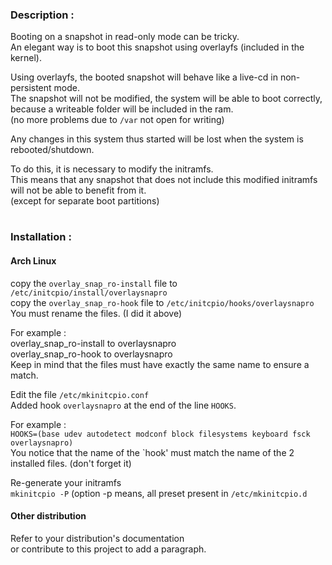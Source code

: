 ### Description :

Booting on a snapshot in read-only mode can be tricky.  
An elegant way is to boot this snapshot using overlayfs (included in the kernel).

Using overlayfs, the booted snapshot will behave like a live-cd in non-persistent mode.  
The snapshot will not be modified, the system will be able to boot correctly, because a writeable folder will be included in the ram.  
(no more problems due to `/var` not open for writing)

Any changes in this system thus started will be lost when the system is rebooted/shutdown.

To do this, it is necessary to modify the initramfs.  
This means that any snapshot that does not include this modified initramfs will not be able to benefit from it.  
(except for separate boot partitions)
#
### Installation :
#### Arch Linux
copy the `overlay_snap_ro-install` file to `/etc/initcpio/install/overlaysnapro`  
copy the `overlay_snap_ro-hook` file to `/etc/initcpio/hooks/overlaysnapro`  
You must rename the files. (I did it above)

For example :  
overlay_snap_ro-install to overlaysnapro  
overlay_snap_ro-hook to overlaysnapro  
Keep in mind that the files must have exactly the same name to ensure a match.

Edit the file `/etc/mkinitcpio.conf`  
Added hook `overlaysnapro` at the end of the line `HOOKS`.

For example :  
`HOOKS=(base udev autodetect modconf block filesystems keyboard fsck overlaysnapro)`  
You notice that the name of the `hook' must match the name of the 2 installed files. (don't forget it)

Re-generate your initramfs  
`mkinitcpio -P` (option -p means, all preset present in `/etc/mkinitcpio.d`

#### Other distribution
Refer to your distribution's documentation  
or contribute to this project to add a paragraph.
